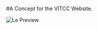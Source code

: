#A Concept for the VITCC Website.

![Le Preview](http://anotherdudelike.me/vitalpha/VITAlpha.png)


